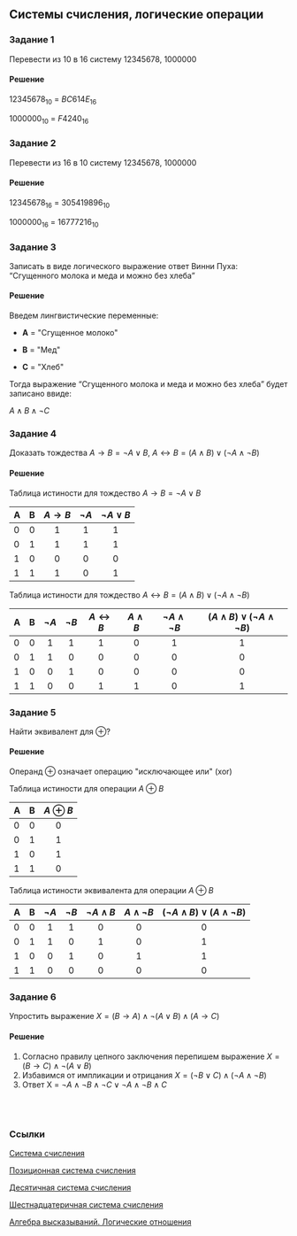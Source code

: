 ## Системы счисления, логические операции

### Задание 1
Перевести из 10 в 16 систему 12345678, 1000000

#### Решение

$12345678_{10}$ = $BC614E_{16}$

$1000000_{10}$ = $F4240_{16}$


### Задание 2
Перевести из 16 в 10 систему 12345678, 1000000

#### Решение

$12345678_{16}$ = $305 419 896_{10}$

$1000000_{16}$ = $16 777 216_{10}$


### Задание 3
Записать в виде логического выражение ответ Винни Пуха: “Сгущенного молока и меда и можно без хлеба”

#### Решение

Введем лингвистические переменные:
* **A** = "Сгущенное молоко"

* **B** = "Мед"

* **С** = "Хлеб"

Тогда выражение “Сгущенного молока и меда и можно без хлеба” будет записано ввиде:

$A \land B \land \lnot C$



### Задание 4
Доказать тождества $А \to В = \lnot A \lor B$, $А \leftrightarrow В = (A \land B) \lor (\lnot A \land \lnot B)$

#### Решение
Таблица истиности для тождество $А \to В = \lnot A \lor B$

| A | B | $А \to В$ | $\lnot A$ | $\lnot A \lor B$ |
|----|----|:--:|:--:|:--:|
| 0  |  0 | 1  | 1  | 1  |
| 0  |  1 | 1  | 1  | 1  |
| 1  |  0 | 0  | 0  | 0  |
| 1  |  1 | 1  | 0  | 1  |


Таблица истиности для тождество $А \leftrightarrow В = (A \land B) \lor (\lnot A \land \lnot B)$

| A | B | $\lnot A$ | $\lnot B$ |$А \leftrightarrow В$ | $A \land B$ | $\lnot A \land \lnot B$ | $(A \land B) \lor (\lnot A \land \lnot B)$
|----|----|:--:|:--:|:--:|:--:|:--:|:--:|
| 0  |  0 | 1  | 1  | 1  | 0  | 1  | 1  |
| 0  |  1 | 1  | 0  | 0  | 0  | 0  | 0  |
| 1  |  0 | 0  | 1  | 0  | 0  | 0  | 0  |
| 1  |  1 | 0  | 0  | 1  | 1  | 0  | 1  |

### Задание 5
Найти эквивалент для $\oplus$? 

#### Решение
Операнд $\oplus$ означает операцию "исключающее или" (xor) 

Таблица истиности для операции $А \oplus В$

| A | B | $А \oplus В$ |
|----|----|:--:|
| 0  |  0 | 0  |
| 0  |  1 | 1  |
| 1  |  0 | 1  |
| 1  |  1 | 0  |

Таблица истиности эквивалента для операции $А \oplus В$

| A | B | $\lnot A$ | $\lnot B$ | $\lnot A \land B$ | $A \land \lnot B$ | $(\lnot A \land B ) \lor (A \land \lnot B)$ |
|----|----|:--:|:--:|:--:|:--:|:--:|
| 0  |  0 | 1  | 1  | 0  | 0  | 0  |
| 0  |  1 | 1  | 0  | 1  | 0  | 1  |
| 1  |  0 | 0  | 1  | 0  | 1  | 1  |
| 1  |  1 | 0  | 0  | 0  | 0  | 0  |


### Задание 6
Упростить выражение $X = (B \to A) \land \lnot(A \lor B) \land (A \to C)$

#### Решение 
1.  Согласно правилу цепного заключения перепишем выражение 
 $X = (B \to С) \land \lnot(A \lor B)$
2.  Избавимся от импликации и отрицания 
 $X = (\lnot B \lor С) \land (\lnot A \land \lnot B)$
 3.  Ответ X = $\lnot A \land \lnot B \land \lnot C \lor \lnot A \land \lnot B \land C$



<br><br>
### Ссылки

[Система счисления](https://ru.wikipedia.org/wiki/%D0%A1%D0%B8%D1%81%D1%82%D0%B5%D0%BC%D0%B0_%D1%81%D1%87%D0%B8%D1%81%D0%BB%D0%B5%D0%BD%D0%B8%D1%8F)


[Позиционная система счисления](https://ru.wikipedia.org/wiki/%D0%9F%D0%BE%D0%B7%D0%B8%D1%86%D0%B8%D0%BE%D0%BD%D0%BD%D0%B0%D1%8F_%D1%81%D0%B8%D1%81%D1%82%D0%B5%D0%BC%D0%B0_%D1%81%D1%87%D0%B8%D1%81%D0%BB%D0%B5%D0%BD%D0%B8%D1%8F)

[Десятичная система счисления](https://ru.wikipedia.org/wiki/%D0%94%D0%B5%D1%81%D1%8F%D1%82%D0%B8%D1%87%D0%BD%D0%B0%D1%8F_%D1%81%D0%B8%D1%81%D1%82%D0%B5%D0%BC%D0%B0_%D1%81%D1%87%D0%B8%D1%81%D0%BB%D0%B5%D0%BD%D0%B8%D1%8F)

[Шестнадцатеричная система счисления](https://ru.wikipedia.org/wiki/%D0%A8%D0%B5%D1%81%D1%82%D0%BD%D0%B0%D0%B4%D1%86%D0%B0%D1%82%D0%B5%D1%80%D0%B8%D1%87%D0%BD%D0%B0%D1%8F_%D1%81%D0%B8%D1%81%D1%82%D0%B5%D0%BC%D0%B0_%D1%81%D1%87%D0%B8%D1%81%D0%BB%D0%B5%D0%BD%D0%B8%D1%8F)

[Алгебра высказываний. Логические отношения](https://rustem-af.ru/assets/res/files/160/matematicheskaya-logika-vse-lekcii.pdf)

